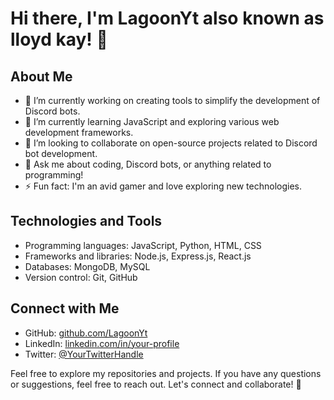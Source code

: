 # Hi there, I'm LagoonYt also known as lloyd kay! 👋

## About Me
- 🔭 I’m currently working on creating tools to simplify the development of Discord bots.
- 🌱 I’m currently learning JavaScript and exploring various web development frameworks.
- 👯 I’m looking to collaborate on open-source projects related to Discord bot development.
- 💬 Ask me about coding, Discord bots, or anything related to programming!
- ⚡ Fun fact: I'm an avid gamer and love exploring new technologies.

## Technologies and Tools
- Programming languages: JavaScript, Python, HTML, CSS
- Frameworks and libraries: Node.js, Express.js, React.js
- Databases: MongoDB, MySQL
- Version control: Git, GitHub

## Connect with Me
- GitHub: [github.com/LagoonYt](https://github.com/LagoonYt)
- LinkedIn: [linkedin.com/in/your-profile](https://linkedin.com/in/your-profile)
- Twitter: [@YourTwitterHandle](https://twitter.com/YourTwitterHandle)

Feel free to explore my repositories and projects. If you have any questions or suggestions, feel free to reach out. Let's connect and collaborate! 🌟

